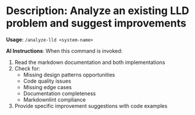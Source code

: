 # Description: Analyze an existing LLD problem and suggest improvements

**Usage**: `/analyze-lld <system-name>`

**AI Instructions**:
When this command is invoked:

1. Read the markdown documentation and both implementations
2. Check for:
   - Missing design patterns opportunities
   - Code quality issues
   - Missing edge cases
   - Documentation completeness
   - Markdownlint compliance
3. Provide specific improvement suggestions with code examples

